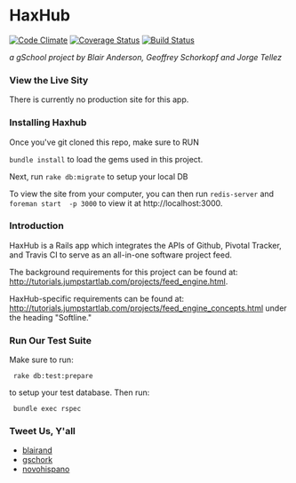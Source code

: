 # HaxHub

[![Code Climate](https://codeclimate.com/github/blairand/alpha-feed-engine.png)](https://codeclimate.com/github/blairand/alpha-feed-engine)
[![Coverage Status](https://coveralls.io/repos/blairand/alpha-feed-engine/badge.png)](https://coveralls.io/r/blairand/alpha-feed-engine)
[![Build Status](https://travis-ci.org/blairand/alpha-feed-engine.png)](https://travis-ci.org/blairand/alpha-feed-engine)

_a gSchool project by Blair Anderson, Geoffrey Schorkopf and Jorge Tellez_

### View the Live Sity

There is currently no production site for this app.

### Installing Haxhub

Once you've git cloned this repo, make sure to RUN

```bundle install``` to load the gems used in this project.


Next, run ```rake db:migrate``` to setup your local DB

To view the site from your computer, you can then run ```redis-server``` and  ```foreman start  -p 3000``` to view it at http://localhost:3000.


### Introduction

HaxHub is a Rails app which integrates the APIs of Github, Pivotal Tracker, and Travis CI to serve as an all-in-one software project feed.

The background requirements for this project can be found at: http://tutorials.jumpstartlab.com/projects/feed_engine.html.

HaxHub-specific requirements can be found at: http://tutorials.jumpstartlab.com/projects/feed_engine_concepts.html under the heading "Softline."


### Run Our Test Suite

Make sure to run:

``` rake db:test:prepare```

to setup your test database. Then run:

``` bundle exec rspec```

### Tweet Us, Y'all

* [blairand](https://twitter.com/blairanderson)
* [gschork](https://twitter.com/gschork)
* [novohispano](https://twitter.com/novohispano)
